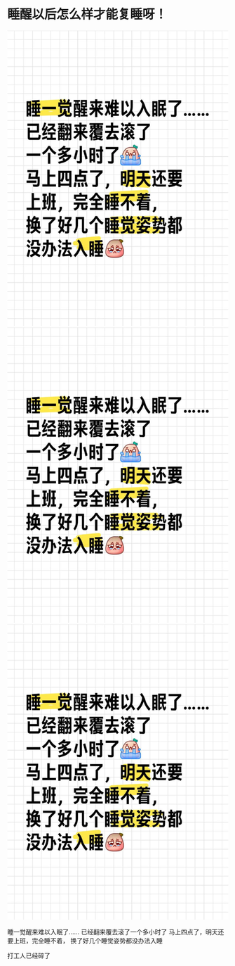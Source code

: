 # 睡醒以后怎么样才能复睡呀！

![](img/d2fa519b-1cfa-4b3b-8f1d-7c3b7e42c929.jpg)
![](img/07f8e7b7-1318-4a1f-a611-6addd9f51e16.jpg)
![](img/aa213fb1-078f-4583-a172-d28c58119efd.jpg)

睡一觉醒来难以入眠了……
已经翻来覆去滚了一个多小时了
马上四点了，明天还要上班，完全睡不着，
换了好几个睡觉姿势都没办法入睡
 
打工人已经碎了